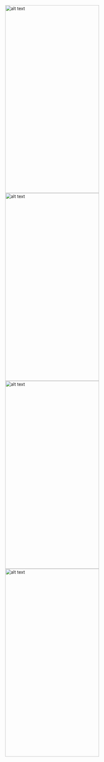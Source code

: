 


<img src="https://user-images.githubusercontent.com/98783085/176062086-cb1d0ef3-fc37-4869-adca-aa90c3421d69.png" alt="alt text" width="300" height="600">

<img src="https://user-images.githubusercontent.com/98783085/176062091-efc7c08d-cbd5-4259-8003-3ea72fa6c3c6.png" alt="alt text" width="300" height="600">

<img src="https://user-images.githubusercontent.com/98783085/176062095-d639f2ee-a16c-4b32-afe0-92a356c6f359.pn" alt="alt text" width="300" height="600">

<img src="https://user-images.githubusercontent.com/98783085/176062102-af260658-fd6c-4d21-a040-ee26a66f18bc.png" alt="alt text" width="300" height="600">
